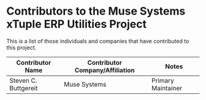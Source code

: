 Contributors to the Muse Systems xTuple ERP Utilities Project
=============================================================
This is a list of those individuals and companies that have contributed to this project.

Contributor Name     | Contributor Company/Affiliation | Notes
---------------------|---------------------------------|------------------------
Steven C. Buttgereit | Muse Systems                    | Primary Maintainer